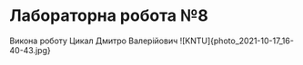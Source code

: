 # Лабораторна робота №8
Викона роботу Цикал Дмитро Валерійович 
![KNTU]{photo_2021-10-17_16-40-43.jpg}
